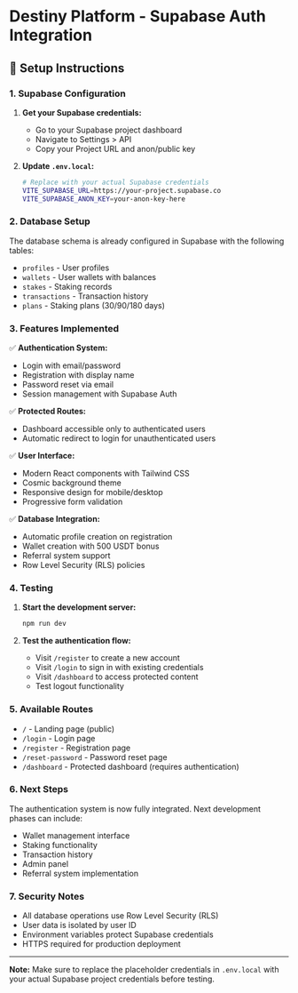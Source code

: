 # Destiny Platform - Supabase Auth Integration

## 🚀 Setup Instructions

### 1. Supabase Configuration

1. **Get your Supabase credentials:**
   - Go to your Supabase project dashboard
   - Navigate to Settings > API
   - Copy your Project URL and anon/public key

2. **Update `.env.local`:**
   ```bash
   # Replace with your actual Supabase credentials
   VITE_SUPABASE_URL=https://your-project.supabase.co
   VITE_SUPABASE_ANON_KEY=your-anon-key-here
   ```

### 2. Database Setup

The database schema is already configured in Supabase with the following tables:
- `profiles` - User profiles
- `wallets` - User wallets with balances
- `stakes` - Staking records
- `transactions` - Transaction history
- `plans` - Staking plans (30/90/180 days)

### 3. Features Implemented

✅ **Authentication System:**
- Login with email/password
- Registration with display name
- Password reset via email
- Session management with Supabase Auth

✅ **Protected Routes:**
- Dashboard accessible only to authenticated users
- Automatic redirect to login for unauthenticated users

✅ **User Interface:**
- Modern React components with Tailwind CSS
- Cosmic background theme
- Responsive design for mobile/desktop
- Progressive form validation

✅ **Database Integration:**
- Automatic profile creation on registration
- Wallet creation with 500 USDT bonus
- Referral system support
- Row Level Security (RLS) policies

### 4. Testing

1. **Start the development server:**
   ```bash
   npm run dev
   ```

2. **Test the authentication flow:**
   - Visit `/register` to create a new account
   - Visit `/login` to sign in with existing credentials
   - Visit `/dashboard` to access protected content
   - Test logout functionality

### 5. Available Routes

- `/` - Landing page (public)
- `/login` - Login page
- `/register` - Registration page
- `/reset-password` - Password reset page
- `/dashboard` - Protected dashboard (requires authentication)

### 6. Next Steps

The authentication system is now fully integrated. Next development phases can include:
- Wallet management interface
- Staking functionality
- Transaction history
- Admin panel
- Referral system implementation

### 7. Security Notes

- All database operations use Row Level Security (RLS)
- User data is isolated by user ID
- Environment variables protect Supabase credentials
- HTTPS required for production deployment

---

**Note:** Make sure to replace the placeholder credentials in `.env.local` with your actual Supabase project credentials before testing.
